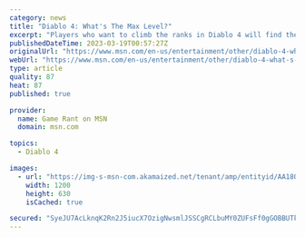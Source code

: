 ```yaml
---
category: news
title: "Diablo 4: What's The Max Level?"
excerpt: "Players who want to climb the ranks in Diablo 4 will find there is a significant journey to the top but it isn't an endless one."
publishedDateTime: 2023-03-19T00:57:27Z
originalUrl: "https://www.msn.com/en-us/entertainment/other/diablo-4-what-s-the-max-level/ar-AA18NUoX"
webUrl: "https://www.msn.com/en-us/entertainment/other/diablo-4-what-s-the-max-level/ar-AA18NUoX"
type: article
quality: 87
heat: 87
published: true

provider:
  name: Game Rant on MSN
  domain: msn.com

topics:
  - Diablo 4

images:
  - url: "https://img-s-msn-com.akamaized.net/tenant/amp/entityid/AA18O44l.img?h=630&w=1200&m=6&q=60&o=t&l=f&f=jpg&x=136&y=170"
    width: 1200
    height: 630
    isCached: true

secured: "SyeJU7AcLknqK2Rn2J5iucX7OzigNwsmlJSSCgRCLbuMY0ZUFsFf0gGOBBUTkVXCYvpIx7v3+F3cHYHvIA0K8aWJelx5NAEuHpAIRSTeoUikMTt+8Cd9wPn2Qj5orfWC4GGStL0g9mGfN3XrwrL3VJ+bJ2DVr/AjV2JxZh9tE80CM/OBG85/w4n+ezE7DaRlq1D+ns1VoPAh/yDiaQrFezLW2LRu+NkXE105oZQPXdhsdkafDm9PkueP7snqQ9pfzctNOndONsU1Pz+io+8KY2itM3M43nj7h2n+1k1Ni31orP/SGIGoh/WbDflNGt6wCcpcv4W/aZ/slUoEgtmiurqLLHy6cF2WCKjg1m3Qzzw=;S0jgTrxcOndm8+ksv7i0xQ=="
---
```


